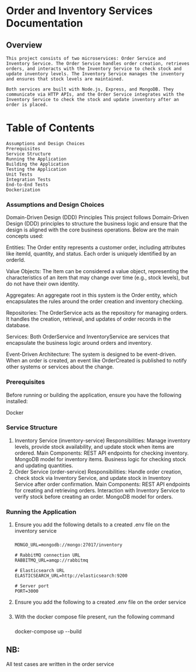 # Order and Inventory Services Documentation

## Overview

    This project consists of two microservices: Order Service and Inventory Service. The Order Service handles order creation, retrieves orders, and interacts with the Inventory Service to check stock and update inventory levels. The Inventory Service manages the inventory and ensures that stock levels are maintained.

    Both services are built with Node.js, Express, and MongoDB. They communicate via HTTP APIs, and the Order Service integrates with the Inventory Service to check the stock and update inventory after an order is placed.

# Table of Contents

    Assumptions and Design Choices
    Prerequisites
    Service Structure
    Running the Application
    Building the Application
    Testing the Application
    Unit Tests
    Integration Tests
    End-to-End Tests
    Dockerization

### Assumptions and Design Choices

Domain-Driven Design (DDD) Principles
This project follows Domain-Driven Design (DDD) principles to structure the business logic and ensure that the design is aligned with the core business operations. Below are the main concepts used:

Entities: The Order entity represents a customer order, including attributes like itemId, quantity, and status. Each order is uniquely identified by an orderId.

Value Objects: The Item can be considered a value object, representing the characteristics of an item that may change over time (e.g., stock levels), but do not have their own identity.

Aggregates: An aggregate root in this system is the Order entity, which encapsulates the rules around the order creation and inventory checking.

Repositories: The OrderService acts as the repository for managing orders. It handles the creation, retrieval, and updates of order records in the database.

Services: Both OrderService and InventoryService are services that encapsulate the business logic around orders and inventory.

Event-Driven Architecture: The system is designed to be event-driven. When an order is created, an event like OrderCreated is published to notify other systems or services about the change.

### Prerequisites

Before running or building the application, ensure you have the following installed:

Docker

### Service Structure

1. Inventory Service (inventory-service)
   Responsibilities: Manage inventory levels, provide stock availability, and update stock when items are ordered.
   Main Components:
   REST API endpoints for checking inventory.
   MongoDB model for inventory items.
   Business logic for checking stock and updating quantities.
2. Order Service (order-service)
   Responsibilities: Handle order creation, check stock via Inventory Service, and update stock in Inventory Service after order confirmation.
   Main Components:
   REST API endpoints for creating and retrieving orders.
   Interaction with Inventory Service to verify stock before creating an order.
   MongoDB model for orders.

### Running the Application

1.  Ensure you add the following details to a created .env file on the inventory service

    ###

        MONGO_URL=mongodb://mongo:27017/inventory

        # RabbitMQ connection URL
        RABBITMQ_URL=amqp://rabbitmq

        # Elasticsearch URL
        ELASTICSEARCH_URL=http://elasticsearch:9200

        # Server port
        PORT=3000

2.  Ensure you add the following to a created .env file on the order service

    ###

3.  With the docker compose file present, run the following command
    ###
    docker-compose up --build

## NB:

All test cases are written in the order service
